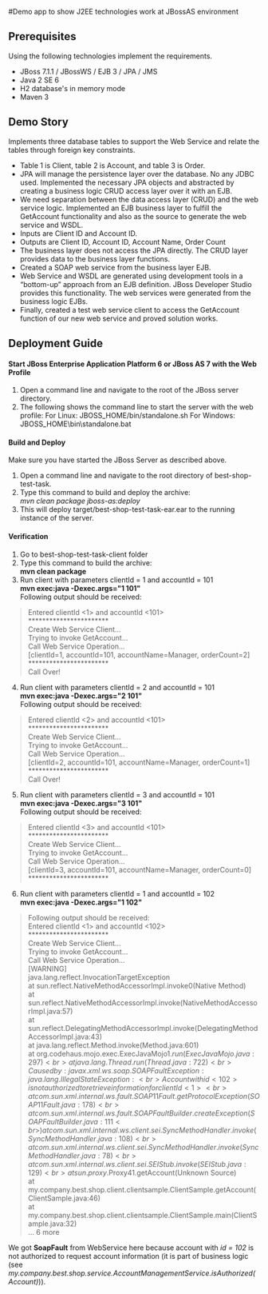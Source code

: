 #Demo app to show J2EE technologies work at JBossAS environment

## Prerequisites
Using the following technologies implement the requirements.
* JBoss 7.1.1 / JBossWS / EJB 3 / JPA / JMS
* Java 2 SE 6
* H2 database's in memory mode
* Maven 3

## Demo Story
Implements three database tables to support the Web Service and relate the tables through foreign key
constraints.
* Table 1 is Client, table 2 is Account, and table 3 is Order. 
* JPA will manage the persistence layer over the database. No any JDBC used. Implemented the necessary JPA objects and
abstracted by creating a business logic CRUD access layer over it with an EJB.
* We need separation between the data access layer (CRUD) and the web service logic. Implemented an EJB
business layer to fulfill the GetAccount functionality and also as the source to generate the web service
and WSDL.
* Inputs are Client ID and Account ID.
* Outputs are Client ID, Account ID, Account Name, Order Count
* The business layer does not access the JPA directly. The CRUD layer provides data to the
business layer functions.
* Created a SOAP web service from the business layer EJB.
* Web Service and WSDL are generated using development tools in a “bottom-up” approach
from an EJB definition. JBoss Developer Studio provides this functionality. The
web services were generated from the business logic EJBs.
* Finally, created a test web service client to access the GetAccount function of our new web service and
proved solution works.

## Deployment Guide
#### Start JBoss Enterprise Application Platform 6 or JBoss AS 7 with the Web Profile
1. Open a command line and navigate to the root of the JBoss server directory.
2. The following shows the command line to start the server with the web profile:
For Linux:
JBOSS_HOME/bin/standalone.sh
For Windows: JBOSS_HOME\bin\standalone.bat

#### Build and Deploy

Make sure you have started the JBoss Server as described above.
1. Open a command line and navigate to the root directory of best-shop-test-task.
2. Type this command to build and deploy the archive:<br>
_mvn clean package jboss-as:deploy_<br>
3. This will deploy target/best-shop-test-task-ear.ear to the running instance of
the server.

#### Verification
1. Go to best-shop-test-task-client folder
2. Type this command to build the archive:<br>
**mvn clean package**
3. Run client with parameters clientId = 1 and accountId = 101<br>
**mvn exec:java -Dexec.args="1 101"**<br>
Following output should be received:<br>
>Entered clientId <1> and accountId <101><br>
***********************<br>
Create Web Service Client...<br>
Trying to invoke GetAccount...<br>
Call Web Service Operation...<br>
[clientId=1, accountId=101, accountName=Manager, orderCount=2]<br>
***********************<br>
Call Over!<br>

4. Run client with parameters clientId = 2 and accountId = 101<br>
**mvn exec:java -Dexec.args="2 101"**<br>
Following output should be received:<br>
>Entered clientId <2> and accountId <101><br>
***********************<br>
Create Web Service Client...<br>
Trying to invoke GetAccount...<br>
Call Web Service Operation...<br>
[clientId=2, accountId=101, accountName=Manager, orderCount=1]<br>
***********************<br>
Call Over!<br>

5. Run client with parameters clientId = 3 and accountId = 101<br>
**mvn exec:java -Dexec.args="3 101"**<br>
Following output should be received:<br>
>Entered clientId <3> and accountId <101><br>
***********************<br>
Create Web Service Client...<br>
Trying to invoke GetAccount...<br>
Call Web Service Operation...<br>
[clientId=3, accountId=101, accountName=Manager, orderCount=0]<br>
***********************<br>

6. Run client with parameters clientId = 1 and accountId = 102<br>
**mvn exec:java -Dexec.args="1 102"**<br>
>Following output should be received:<br>
Entered clientId <1> and accountId <102><br>
***********************<br>
Create Web Service Client...<br>
Trying to invoke GetAccount...<br>
Call Web Service Operation...<br>
[WARNING] <br>
java.lang.reflect.InvocationTargetException<br>
at sun.reflect.NativeMethodAccessorImpl.invoke0(Native Method)<br>
at sun.reflect.NativeMethodAccessorImpl.invoke(NativeMethodAccessorImpl.java:57)<br>
at <br>
sun.reflect.DelegatingMethodAccessorImpl.invoke(DelegatingMethodAccessorImpl.java:43)<br>
at java.lang.reflect.Method.invoke(Method.java:601)<br>
at org.codehaus.mojo.exec.ExecJavaMojo$1.run(ExecJavaMojo.java:297)<br>
at java.lang.Thread.run(Thread.java:722)<br>
Caused by: javax.xml.ws.soap.SOAPFaultException: java.lang.IllegalStateException: <br>
Account with id <102> is not authorized to retrieve information for clientId <1><br>
at 
com.sun.xml.internal.ws.fault.SOAP11Fault.getProtocolException(SOAP11Fault.java:178)<br>
at 
com.sun.xml.internal.ws.fault.SOAPFaultBuilder.createException(SOAPFaultBuilder.java:111<br>
)
at 
com.sun.xml.internal.ws.client.sei.SyncMethodHandler.invoke(SyncMethodHandler.java:108)<br>
at 
com.sun.xml.internal.ws.client.sei.SyncMethodHandler.invoke(SyncMethodHandler.java:78)<br>
at com.sun.xml.internal.ws.client.sei.SEIStub.invoke(SEIStub.java:129)<br>
at sun.proxy.$Proxy41.getAccount(Unknown Source)<br>
at 
my.company.best.shop.client.clientsample.ClientSample.getAccount(ClientSample.java:46)<br>
at 
my.company.best.shop.client.clientsample.ClientSample.main(ClientSample.java:32)<br>
... 6 more<br>

We got **SoapFault** from WebService here because account with _id = 102_ is not authorized to
request account information (it is part of business logic (see _my.company.best.shop.service.AccountManagementService.isAuthorized(Account)_)).
